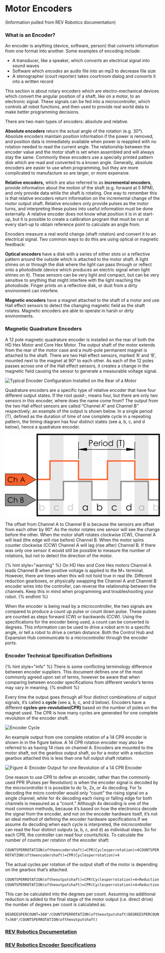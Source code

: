 # Motor Encoders

(Information pulled from REV Robotics documentation)

### What is an Encoder?

An encoder is anything (device, software, person) that _converts_ information from one format into another. Some examples of encoding include:&#x20;

* A transducer, like a speaker, which _converts_ an electrical signal into sound waves
* Software which _encodes_ an audio file into an mp3 to decrease file size
* A stenographer (court reporter) takes courtroom dialog and _converts_ it into a written record

This section is about rotary encoders which are electro-mechanical devices which convert the angular position of a shaft, like on a motor, to an electronic signal. These signals can be fed into a microcontroller, which controls all robot functions, and then used to provide real world data to make better programming decisions.

There are two main types of encoders: absolute and relative.

**Absolute encoders** return the actual angle of the rotation (e.g. 30°). Absolute encoders maintain position information if the power is removed, and position data is immediately available when power is reapplied with no rotation needed to read the current angle. The relationship between the encoder value and the motor shaft is set when assembled and will always stay the same. Commonly these encoders use a specially printed pattern disk which are read and converted to a known angle. Generally, absolute encoders are easier to use when programming, but they are more complicated to manufacture so are larger, or more expensive.

**Relative encoders,** which are also referred to as **incremental encoders**, provide information about the motion of the shaft (e.g. forward at 5 RPM), and only provide data while the shaft is rotating. One way to remember this is that relative encoders return information on the incremental change of the motor output shaft. Relative encoders only provide pulses as the motor turns, and interpreting these pulses into useful information must be done externally. A relative encoder does not know what position it is in at start-up, but it is possible to create a calibration program that must be run at every start-up to obtain reference point to calculate an angle from.

Encoders measure a real world change (shaft rotation) and convert it to an electrical signal. Two common ways to do this are using optical or magnetic feedback:

**Optical encoders** have a disk with a series of either slots or a reflective pattern around the outside which is attached to the motor shaft. A light shines on or through the disk where the light can pass through or reflect onto a photodiode (device which produces an electric signal when light shines on it). These sensors can be very light and compact, but can be very sensitive to anything that might interfere with the light reaching the photodiode. Finger prints on a reflective disk, or dust from a dirty environment can interfere.

**Magnetic encoders** have a magnet attached to the shaft of a motor and use Hall effect sensors to detect the changing magnetic field as the shaft rotates. Magnetic encoders are able to operate in harsh or dirty environments.

### Magnetic Quadrature Encoders

A 12 pole magnetic quadrature encoder is installed on the rear of both the HD Hex Motor and Core Hex Motor. The output shaft of the motor extends from the rear of the motor case and a multi-pole permanent magnet is attached to the shaft. There are two Hall effect sensors, marked ‘A’ and ‘B’, mounted next to the magnet at 90° to each other. As each of the 12 poles passes across one of the Hall effect sensors, it creates a change in the magnetic field causing the sensor to generate a measurable voltage signal.

![Typical Encoder Configuration Installed on the Rear of a Motor](../../../.gitbook/assets/assets-ftc-control-system--M7xeR0wyMXoIwV8ldL1--M7xg89rN\_nO1-4JRef4-1.png)

Quadrature encoders are a specific type of relative encoder that have four different output states. If the root _quad-_, means four, but there are only two sensors in this encoder, where does the name come from? The output from the two Hall effect sensors are called “Channel A” and Channel B” respectively; an example of the output is shown below. In a single period (T), defined as the duration of time of one complete cycle in a repeating pattern, the timing diagram has four distinct states (see a, b, c, and d below), hence a quadrature encoder.

![Clockwise Quadrature Encoder Output Timing Diagram](../../../.gitbook/assets/assets-ftc-control-system--M7xeR0wyMXoIwV8ldL1--M7xg89sYz2Fo51GcCss-2.png)

The offset from Channel A to Channel B is because the sensors are offset from each other by 90°. As the motor rotates one sensor will see the change before the other. When the motor shaft rotates clockwise (CW), Channel A will lead (the edge will rise before) Channel B. When the motor spins counter clockwise (CCW) Channel A will lag (rise after) Channel B. If there was only one sensor it would still be possible to measure the number of rotations, but not to detect the direction of the motor.

{% hint style="warning" %}
On HD Hex and Core Hex motors Channel A leads Channel B when positive voltage is applied to the M+ terminal. However, there are times when this will not hold true in real life. Different reduction gearboxes, or physically swapping the Channel A and Channel B encoder wires into the controller, can reverse the relationship between the channels. Keep this in mind when programming and troubleshooting your robot.
{% endhint %}

When the encoder is being read by a microcontroller, the two signals are compared to produce a count up pulse or count down pulse. These pulses are counted as steps forward (CW) or backwards (CCW). Using the specifications for the encoder being used, a count can be converted to degrees. This information can be used to drive a robot arm to a specific angle, or tell a robot to drive a certain distance. Both the Control Hub and Expansion Hub communicate to a microcontroller through the encoder ports.

### Encoder Technical Specification Definitions <a href="#encoder-technical-specification-definitions" id="encoder-technical-specification-definitions"></a>

{% hint style="info" %}
There is some conflicting terminology difference between encoder suppliers. This document defines one of the most commonly agreed upon set of terms, however be aware that when comparing between encoder specifications from different vendor’s terms may vary in meaning.
{% endhint %}

Every time the output goes through all four distinct combinations of output signals, it’s called a **cycle** (see a, b, c, and d below). Encoders have a different **cycles-pre-revolution(CPR)** based on the number of poles on the magnet used. The CPR is how many cycles are generated for one complete revolution of the encoder shaft.

![Encoder Cycle](https://2589213514-files.gitbook.io/\~/files/v0/b/gitbook-legacy-files/o/assets%2Fftc-control-system%2F-M7xeR0wyMXoIwV8ldL1%2F-M7xg89tWBiquGW5GS2y%2F3.png?generation=1590172883093279\&alt=media)

An example output from one complete rotation of a 14 CPR encoder is shown in in the figure below. A 14 CPR rotation encoder may also be referred to as having 14 rises on channel A. Encoders are mounted to the motor shaft, not the gearbox output shaft, so for a motor with a reduction gearbox attached this is less than one full output shaft rotation.

![Figure 4: Encoder Output for one Revolution of a 14 CPR Encoder](https://2589213514-files.gitbook.io/\~/files/v0/b/gitbook-legacy-files/o/assets%2Fftc-control-system%2F-M7xeR0wyMXoIwV8ldL1%2F-M7xg89uDlCp-X9LmH23%2F4.png?generation=1590172883130729\&alt=media)

One reason to use CPR to define an encoder, rather than the commonly used PPR (Pulses per Revolution) is when the encoder signal is decoded by the microcontroller it is possible to do 1x, 2x, or 4x decoding. For 1x decoding the micro controller would only “count” the rising signal on a single channel, while for 4x decoding each rising or falling edge for both channels is measured as a “count.” Although 4x decoding is one of the most common methods, because it’s based on how the electronics decode the signal from the encoder, and not on the encoder hardware itself, it’s not an ideal method of defining the encoder hardware specifications.If we assume 4x decoding when each cycle is interpreted, the microcontroller can read the four distinct outputs (a, b, c, and d) as individual steps. So for each CPR, the controller can read four counts/ticks. To calculate the number of counts per rotation of the encoder shaft:

`COUNTSPERROTATION(oftheencodershaft)=CPR(Cyclesperrotation)×4COUNTSPERROTATION(​oftheencodershaft)=CPR(Cyclesperrotation)×4`

The actual cycles per rotation of the output shaft of the motor is depending on the gearbox that’s attached.

`COUNTSPERROTATION(oftheoutputshaft)=CPR(Cyclesperrotation)×4×ReductionCOUNTSPERROTATION(​oftheoutputshaft)=CPR(Cyclesperrotation)×4×Reduction`

This can be calculated into the degrees per count. Assuming no additional reduction is added to the final stage of the motor output (i.e. direct drive) the number of degrees per count is calculated as:

`DEGREESPERCOUNT=360°/COUNTSPERROTATION(oftheoutputshaft)DEGREESPERCOUNT=360°/COUNTSPERROTATION(​oftheoutputshaft)`

### [REV Robotics Documentation](https://docs.revrobotics.com/duo-control/sensors/encoders)

### [REV Robotics Encoder Specifications](https://docs.revrobotics.com/duo-control/sensors/encoders/motor-based-encoders)
